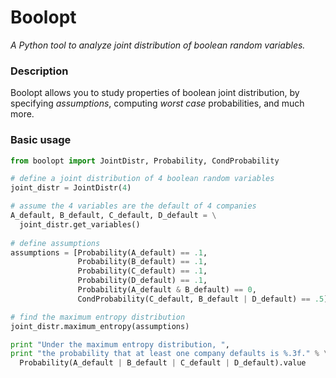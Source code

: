 # Boolopt
*A Python tool to analyze joint distribution of boolean random variables.*

### Description
Boolopt allows you to study properties of boolean joint distribution, 
by specifying *assumptions*, computing *worst case* probabilities, 
and much more.

### Basic usage

```python
from boolopt import JointDistr, Probability, CondProbability

# define a joint distribution of 4 boolean random variables
joint_distr = JointDistr(4)

# assume the 4 variables are the default of 4 companies
A_default, B_default, C_default, D_default = \
  joint_distr.get_variables()
  
# define assumptions
assumptions = [Probability(A_default) == .1,
               Probability(B_default) == .1,
               Probability(C_default) == .1,
               Probability(D_default) == .1,
               Probability(A_default & B_default) == 0,
               CondProbability(C_default, B_default | D_default) == .5]

# find the maximum entropy distribution
joint_distr.maximum_entropy(assumptions)

print "Under the maximum entropy distribution, ",
print "the probability that at least one company defaults is %.3f." % \
  Probability(A_default | B_default | C_default | D_default).value
```
